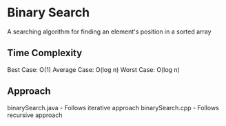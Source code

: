 # Binary Search

A searching algorithm for finding an element's position in a sorted array

## Time Complexity

Best Case: O(1)
Average Case: O(log n)
Worst Case: O(log n)

## Approach

binarySearch.java - Follows iterative approach
binarySearch.cpp - Follows recursive approach